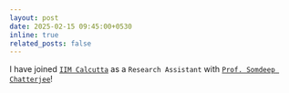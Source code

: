 ```yaml
---
layout: post
date: 2025-02-15 09:45:00+0530
inline: true
related_posts: false
---
```


I have joined [`IIM Calcutta`](https://www.iimcal.ac.in/) as a `Research Assistant` with [`Prof. Somdeep Chatterjee`](https://sites.google.com/site/somdeepuh/)!
